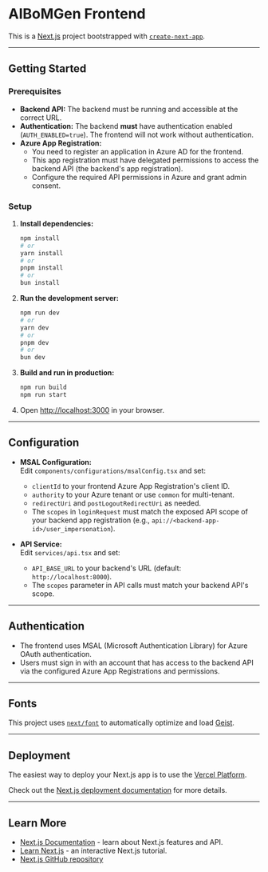# AIBoMGen Frontend

This is a [Next.js](https://nextjs.org) project bootstrapped with [`create-next-app`](https://nextjs.org/docs/app/api-reference/cli/create-next-app).

---

## Getting Started

### Prerequisites

- **Backend API:** The backend must be running and accessible at the correct URL.
- **Authentication:** The backend **must** have authentication enabled (`AUTH_ENABLED=true`). The frontend will not work without authentication.
- **Azure App Registration:**  
  - You need to register an application in Azure AD for the frontend.
  - This app registration must have delegated permissions to access the backend API (the backend's app registration).
  - Configure the required API permissions in Azure and grant admin consent.

### Setup

1. **Install dependencies:**
   ```bash
   npm install
   # or
   yarn install
   # or
   pnpm install
   # or
   bun install
   ```

2. **Run the development server:**
   ```bash
   npm run dev
   # or
   yarn dev
   # or
   pnpm dev
   # or
   bun dev
   ```

3. **Build and run in production:**
   ```bash
   npm run build
   npm run start
   ```

4. Open [http://localhost:3000](http://localhost:3000) in your browser.

---

## Configuration

- **MSAL Configuration:**  
  Edit `components/configurations/msalConfig.tsx` and set:
  - `clientId` to your frontend Azure App Registration's client ID.
  - `authority` to your Azure tenant or use `common` for multi-tenant.
  - `redirectUri` and `postLogoutRedirectUri` as needed.
  - The `scopes` in `loginRequest` must match the exposed API scope of your backend app registration (e.g., `api://<backend-app-id>/user_impersonation`).

- **API Service:**  
  Edit `services/api.tsx` and set:
  - `API_BASE_URL` to your backend's URL (default: `http://localhost:8000`).
  - The `scopes` parameter in API calls must match your backend API's scope.

---

## Authentication

- The frontend uses MSAL (Microsoft Authentication Library) for Azure OAuth authentication.
- Users must sign in with an account that has access to the backend API via the configured Azure App Registrations and permissions.

---

## Fonts

This project uses [`next/font`](https://nextjs.org/docs/app/building-your-application/optimizing/fonts) to automatically optimize and load [Geist](https://vercel.com/font).

---

## Deployment

The easiest way to deploy your Next.js app is to use the [Vercel Platform](https://vercel.com/new?utm_medium=default-template&filter=next.js&utm_source=create-next-app&utm_campaign=create-next-app-readme).

Check out the [Next.js deployment documentation](https://nextjs.org/docs/app/building-your-application/deploying) for more details.

---

## Learn More

- [Next.js Documentation](https://nextjs.org/docs) - learn about Next.js features and API.
- [Learn Next.js](https://nextjs.org/learn) - an interactive Next.js tutorial.
- [Next.js GitHub repository](https://github.com/vercel/next.js)
